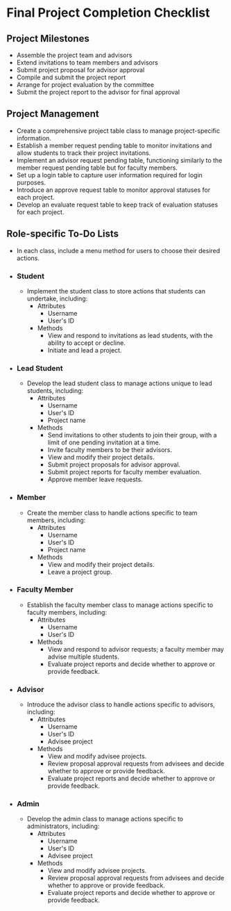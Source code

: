 # Final Project Completion Checklist

## Project Milestones
  - Assemble the project team and advisors
  - Extend invitations to team members and advisors
  - Submit project proposal for advisor approval
  - Compile and submit the project report
  - Arrange for project evaluation by the committee
  - Submit the project report to the advisor for final approval

## Project Management 
  - Create a comprehensive project table class to manage project-specific information.
  - Establish a member request pending table to monitor invitations and allow students to track their project invitations.
  - Implement an advisor request pending table, functioning similarly to the member request pending table but for faculty members.
  - Set up a login table to capture user information required for login purposes.
  - Introduce an approve request table to monitor approval statuses for each project.
  - Develop an evaluate request table to keep track of evaluation statuses for each project.

## Role-specific To-Do Lists

  - In each class, include a menu method for users to choose their desired actions.
  
  - ### Student
    - Implement the student class to store actions that students can undertake, including:
      * Attributes
        - Username
        - User's ID
      * Methods
        - View and respond to invitations as lead students, with the ability to accept or decline.
        - Initiate and lead a project.

  - ### Lead Student
    - Develop the lead student class to manage actions unique to lead students, including:
      * Attributes
        - Username
        - User's ID
        - Project name
      * Methods
        - Send invitations to other students to join their group, with a limit of one pending invitation at a time.
        - Invite faculty members to be their advisors.
        - View and modify their project details.
        - Submit project proposals for advisor approval.
        - Submit project reports for faculty member evaluation.
        - Approve member leave requests.

  - ### Member
    - Create the member class to handle actions specific to team members, including:
      * Attributes
        - Username
        - User's ID
        - Project name
      * Methods
        - View and modify their project details.
        - Leave a project group.

  - ### Faculty Member
    - Establish the faculty member class to manage actions specific to faculty members, including:
      * Attributes
        - Username
        - User's ID
      * Methods
        - View and respond to advisor requests; a faculty member may advise multiple students.
        - Evaluate project reports and decide whether to approve or provide feedback.

  - ### Advisor
    - Introduce the advisor class to handle actions specific to advisors, including:
      * Attributes
        - Username
        - User's ID
        - Advisee project
      * Methods
        - View and modify advisee projects.
        - Review proposal approval requests from advisees and decide whether to approve or provide feedback.
        - Evaluate project reports and decide whether to approve or provide feedback.

  - ### Admin
    - Develop the admin class to manage actions specific to administrators, including:
      * Attributes
        - Username
        - User's ID
        - Advisee project
      * Methods
        - View and modify advisee projects.
        - Review proposal approval requests from advisees and decide whether to approve or provide feedback.
        - Evaluate project reports and decide whether to approve or provide feedback.
